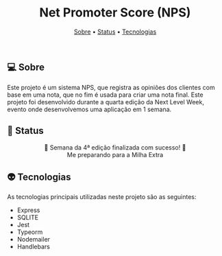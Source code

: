 <h1 align="center">
    Net Promoter Score (NPS)
</h1>

<p align="center">
    <a href="#-sobre-o-repositório">Sobre</a> •
    <a href="#-status">Status</a> •
    <a href="#-tecnologias">Tecnologias</a>
</p>

<br/>

## 💻 Sobre
Este projeto é um sistema NPS, que registra as opiniões dos clientes com base em uma nota, que no fim é usada para criar uma nota final. Este projeto foi desenvolvido durante a quarta edição da Next Level Week, evento onde desenvolvemos uma aplicação em 1 semana.

## 📡 Status
<p align="center">
    🎉 Semana da 4ª edição finalizada com sucesso! 🎉
    <br/>
    Me preparando para a Milha Extra
</p>

## 👽 Tecnologias
As tecnologias principais utilizadas neste projeto são as seguintes:
- Express
- SQLITE
- Jest
- Typeorm
- Nodemailer
- Handlebars